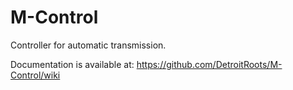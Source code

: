 # M-Control
Controller for automatic transmission.

Documentation is available at: https://github.com/DetroitRoots/M-Control/wiki
